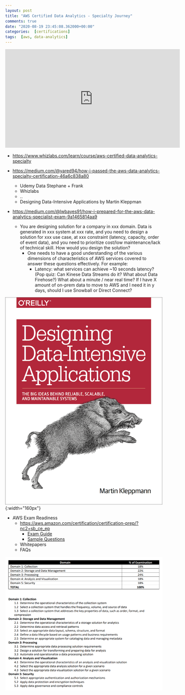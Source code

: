 ```yaml
---
layout: post
title: "AWS Certified Data Analytics - Specialty Journey"
comments: true
date: "2020-08-19 23:45:08.362000+00:00"
categories:  [certifications]
tags:  [aws, data-analytics]
---
```



<iframe width="560" height="315" src="https://www.youtube.com/embed/kyVeUS1_0uo" frameborder="0" allow="accelerometer; autoplay; encrypted-media; gyroscope; picture-in-picture" allowfullscreen></iframe>

* https://www.whizlabs.com/learn/course/aws-certified-data-analytics-specialty

* https://medium.com/@yared94/how-i-passed-the-aws-data-analytics-specialty-certification-46a6c838a80
    * Udemy Data Stephane + Frank
    * Whizlabs
    * ..
    * Designing Data-Intensive Applications by Martin Kleppman
* https://medium.com/@lwbayes91/how-i-prepared-for-the-aws-data-analytics-specialist-exam-9a1465814aa9
    * You are designing solution for a company in xxx domain. Data is generated in xxx system at xxx rate, and you need to design a solution for xxx use case, at xxx constraint (latency, capacity, order of event data), and you need to prioritize cost/low maintenance/lack of technical skill. How would you design the solution?
        * One needs to have a good understanding of the various dimensions of characteristics of AWS services covered to answer these questions effectively. For example:
            * Latency: what services can achieve ~10 seconds latency? (Pop quiz: Can Kinese Data Streams do it? What about Data Firehose?) What about a minute / near real time? If I have X amount of on-prem data to move to AWS and I need it in y days, should I use Snowball or Direct Connect?

![](/assets/img/7iDIW0wRY_2edc995f0db330640bee71bd9381ccab.png){:width="160px"}



* AWS Exam Readiness
    * https://aws.amazon.com/certification/certification-prep/?nc2=sb_ce_ep
        * [Exam Guide](https://d1.awsstatic.com/training-and-certification/docs-data-analytics-specialty/AWS-Certified-Data-Analytics-Specialty_Exam-Guide.pdf)
        * [Sample Questions](https://d1.awsstatic.com/training-and-certification/docs-data-analytics-specialty/AWS-Certified-Data-Analytics-Specialty_Sample-Questions.pdf)
    * Whitepapers
    * FAQs


![](/assets/img/7iDIW0wRY_6bdee7f6fb241cf6740175c63d3f05d5.png)
